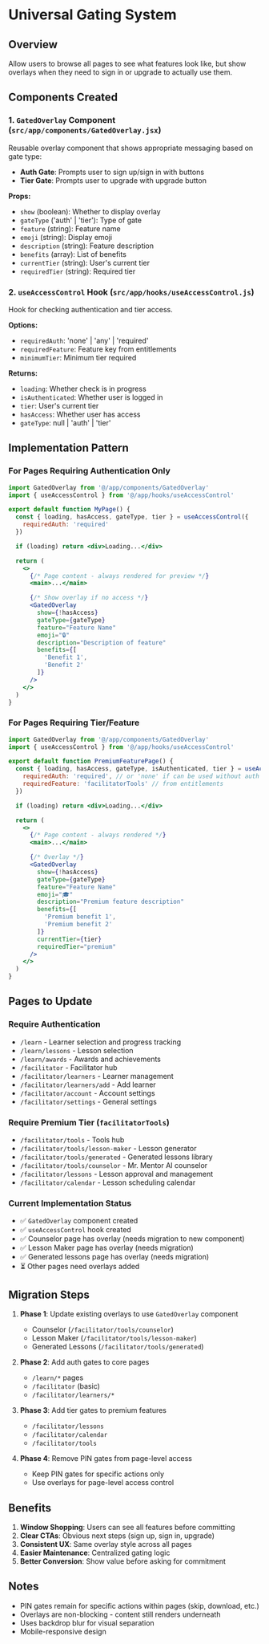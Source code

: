 # Universal Gating System

## Overview
Allow users to browse all pages to see what features look like, but show overlays when they need to sign in or upgrade to actually use them.

## Components Created

### 1. `GatedOverlay` Component (`src/app/components/GatedOverlay.jsx`)
Reusable overlay component that shows appropriate messaging based on gate type:
- **Auth Gate**: Prompts user to sign up/sign in with buttons
- **Tier Gate**: Prompts user to upgrade with upgrade button

**Props:**
- `show` (boolean): Whether to display overlay
- `gateType` ('auth' | 'tier'): Type of gate
- `feature` (string): Feature name
- `emoji` (string): Display emoji
- `description` (string): Feature description  
- `benefits` (array): List of benefits
- `currentTier` (string): User's current tier
- `requiredTier` (string): Required tier

### 2. `useAccessControl` Hook (`src/app/hooks/useAccessControl.js`)
Hook for checking authentication and tier access.

**Options:**
- `requiredAuth`: 'none' | 'any' | 'required'
- `requiredFeature`: Feature key from entitlements
- `minimumTier`: Minimum tier required

**Returns:**
- `loading`: Whether check is in progress
- `isAuthenticated`: Whether user is logged in
- `tier`: User's current tier
- `hasAccess`: Whether user has access
- `gateType`: null | 'auth' | 'tier'

## Implementation Pattern

### For Pages Requiring Authentication Only

```jsx
import GatedOverlay from '@/app/components/GatedOverlay'
import { useAccessControl } from '@/app/hooks/useAccessControl'

export default function MyPage() {
  const { loading, hasAccess, gateType, tier } = useAccessControl({
    requiredAuth: 'required'
  })

  if (loading) return <div>Loading...</div>

  return (
    <>
      {/* Page content - always rendered for preview */}
      <main>...</main>

      {/* Show overlay if no access */}
      <GatedOverlay
        show={!hasAccess}
        gateType={gateType}
        feature="Feature Name"
        emoji="🔒"
        description="Description of feature"
        benefits={[
          'Benefit 1',
          'Benefit 2'
        ]}
      />
    </>
  )
}
```

### For Pages Requiring Tier/Feature

```jsx
import GatedOverlay from '@/app/components/GatedOverlay'
import { useAccessControl } from '@/app/hooks/useAccessControl'

export default function PremiumFeaturePage() {
  const { loading, hasAccess, gateType, isAuthenticated, tier } = useAccessControl({
    requiredAuth: 'required', // or 'none' if can be used without auth
    requiredFeature: 'facilitatorTools' // from entitlements
  })

  if (loading) return <div>Loading...</div>

  return (
    <>
      {/* Page content - always rendered */}
      <main>...</main>

      {/* Overlay */}
      <GatedOverlay
        show={!hasAccess}
        gateType={gateType}
        feature="Feature Name"
        emoji="🎓"
        description="Premium feature description"
        benefits={[
          'Premium benefit 1',
          'Premium benefit 2'
        ]}
        currentTier={tier}
        requiredTier="premium"
      />
    </>
  )
}
```

## Pages to Update

### Require Authentication
- `/learn` - Learner selection and progress tracking
- `/learn/lessons` - Lesson selection
- `/learn/awards` - Awards and achievements
- `/facilitator` - Facilitator hub
- `/facilitator/learners` - Learner management
- `/facilitator/learners/add` - Add learner
- `/facilitator/account` - Account settings
- `/facilitator/settings` - General settings

### Require Premium Tier (`facilitatorTools`)
- `/facilitator/tools` - Tools hub
- `/facilitator/tools/lesson-maker` - Lesson generator
- `/facilitator/tools/generated` - Generated lessons library
- `/facilitator/tools/counselor` - Mr. Mentor AI counselor
- `/facilitator/lessons` - Lesson approval and management
- `/facilitator/calendar` - Lesson scheduling calendar

### Current Implementation Status
- ✅ `GatedOverlay` component created
- ✅ `useAccessControl` hook created
- ✅ Counselor page has overlay (needs migration to new component)
- ✅ Lesson Maker page has overlay (needs migration)
- ✅ Generated lessons page has overlay (needs migration)
- ⏳ Other pages need overlays added

## Migration Steps

1. **Phase 1**: Update existing overlays to use `GatedOverlay` component
   - Counselor (`/facilitator/tools/counselor`)
   - Lesson Maker (`/facilitator/tools/lesson-maker`)
   - Generated Lessons (`/facilitator/tools/generated`)

2. **Phase 2**: Add auth gates to core pages
   - `/learn/*` pages
   - `/facilitator` (basic)
   - `/facilitator/learners/*`

3. **Phase 3**: Add tier gates to premium features
   - `/facilitator/lessons`
   - `/facilitator/calendar`
   - `/facilitator/tools`

4. **Phase 4**: Remove PIN gates from page-level access
   - Keep PIN gates for specific actions only
   - Use overlays for page-level access control

## Benefits

1. **Window Shopping**: Users can see all features before committing
2. **Clear CTAs**: Obvious next steps (sign up, sign in, upgrade)
3. **Consistent UX**: Same overlay style across all pages
4. **Easier Maintenance**: Centralized gating logic
5. **Better Conversion**: Show value before asking for commitment

## Notes

- PIN gates remain for specific actions within pages (skip, download, etc.)
- Overlays are non-blocking - content still renders underneath
- Uses backdrop blur for visual separation
- Mobile-responsive design
